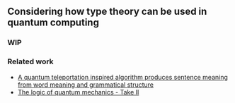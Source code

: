 ## Considering how type theory can be used in quantum computing ##

### WIP ###


### Related work ###

 * [A quantum teleportation inspired algorithm produces sentence meaning from word meaning and grammatical structure](http://arxiv.org/abs/1305.0556)
 * [The logic of quantum mechanics - Take II](http://arxiv.org/abs/1204.3458)